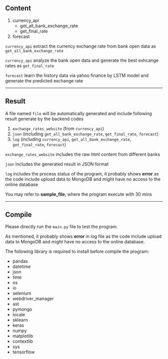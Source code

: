 ## Content

1.  currency_api
    *   get_all_bank_exchange_rate
    *   get_final_rate
2.  forecast

`currency_api` extract the currency exchange rate from bank open data as `get_all_bank_exchange_rate`

`currency_api` analyze the bank open data and generate the best exhcange rates as `get_final_rate`

`forecast` learn the history data via yahoo finance by LSTM model and generate the predicted exchange rate 

***
## Result

A file named `file` will be automatically generated and include following result generate by the backend codes
1.    `exchange_rates_website` 
(from `currency_api`)
2.    `json` 
(including `get_all_bank_exchange_rate`, `get_final_rate`, `forecast`)
3.    `log` 
(including `currency_api`, `get_all_bank_exchange_rate`, `get_final_rate`, `forecast`)

`exchange_rates_website` includes the raw html content from different banks 

`json` includes the generated result in JSON format

`log` includes the process status of the program, it probably shows **error** as the code include upload data to MongoDB and might have no access to the online database

You may refer to **sample_file**, where the program execute with 30 mins

***
## Compile

Please directly run the `main.py` file to test the program. 

As mentioned, it probably shows **error** in log file as the code include upload data to MongoDB and might have no access to the online database.

The following library is required to install before compile the program:
*   pandas
*   datetime
*   json
*   time
*   os
*   io
*   selenium
*   webdriver_manager
*   ast
*   pymongo
*   locale
*   sklearn
*   keras
*   numpy
*   matplotlib
*   contextlib
*   sys
*   tensorflow
